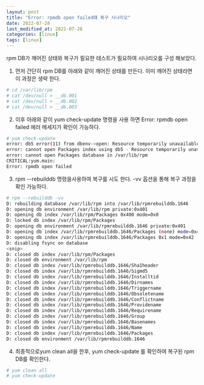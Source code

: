```yaml
---
layout: post
title: "Error: rpmdb open failed떄 복구 시나리오"
date: 2022-07-28
last_modified_at: 2022-07-28
categories: [linux]
tags: [linux]
---
```


rpm DB가 깨어진 상태와 복구가 필요한 테스트가 필요하여 시나리오를 구성 해보았다.

1. 먼저 간단히 rpm DB를 아래와 같이 깨어진 상태를 만든다.
   이미 깨어진 상태라면 이 과정은 생략 한다.

```sh
# cd /var/lib/rpm
# cat /dev/null > __db.001
# cat /dev/null > __db.002
# cat /dev/null > __db.003 
```

2. 이후 아래와 같이 yum check-update 명령을 사용 하면 Error: rpmdb open failed
에러 메세지가 확인이 가능하다.

```sh
# yum check-update
error: db5 error(11) from dbenv->open: Resource temporarily unavailable
error: cannot open Packages index using db5 - Resource temporarily unavailable (11)
error: cannot open Packages database in /var/lib/rpm
CRITICAL:yum.main:
Error: rpmdb open failed
```

3. rpm --rebuilddb 명령을사용하여 복구를 시도 한다. -vv 옵션을 통해 복구 과정을 확인 가능하다.

```sh
# rpm --rebuilddb -vv
D: rebuilding database /var/lib/rpm into /var/lib/rpmrebuilddb.1646
D: opening db environment /var/lib/rpm private:0x401
D: opening db index /var/lib/rpm/Packages 0x400 mode=0x0
D: locked db index /var/lib/rpm/Packages
D: opening db environment /var/lib/rpmrebuilddb.1646 private:0x401
D: opening db index /var/lib/rpmrebuilddb.1646/Packages (none) mode=0x42
D: opening db index /var/lib/rpmrebuilddb.1646/Packages 0x1 mode=0x42
D: disabling fsync on database
<snip>
D: closed db index /var/lib/rpm/Packages
D: closed db environment /var/lib/rpm
D: closed db index /var/lib/rpmrebuilddb.1646/Sha1header
D: closed db index /var/lib/rpmrebuilddb.1646/Sigmd5
D: closed db index /var/lib/rpmrebuilddb.1646/Installtid
D: closed db index /var/lib/rpmrebuilddb.1646/Dirnames
D: closed db index /var/lib/rpmrebuilddb.1646/Triggername
D: closed db index /var/lib/rpmrebuilddb.1646/Obsoletename
D: closed db index /var/lib/rpmrebuilddb.1646/Conflictname
D: closed db index /var/lib/rpmrebuilddb.1646/Providename
D: closed db index /var/lib/rpmrebuilddb.1646/Requirename
D: closed db index /var/lib/rpmrebuilddb.1646/Group
D: closed db index /var/lib/rpmrebuilddb.1646/Basenames
D: closed db index /var/lib/rpmrebuilddb.1646/Name
D: closed db index /var/lib/rpmrebuilddb.1646/Packages
D: closed db environment /var/lib/rpmrebuilddb.1646
```

4. 최종적으로yum clean all을 한후, yum check-update 를 확인하여 복구된 rpm DB를 확인한다.

```sh
# yum clean all
# yum check-update
```

